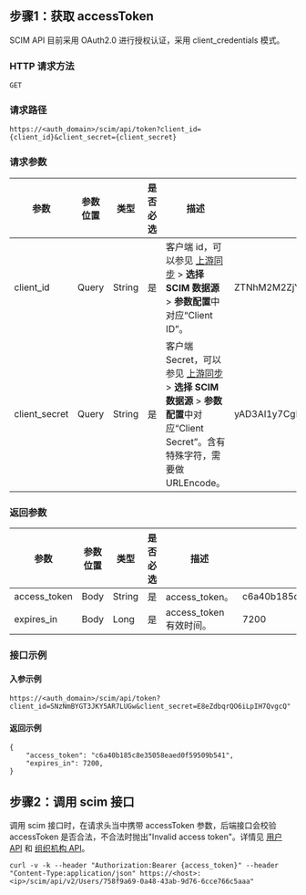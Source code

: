 

## 步骤1：获取 accessToken
SCIM API 目前采用 OAuth2.0 进行授权认证，采用 client_credentials 模式。



### HTTP 请求方法
```
GET
```


### 请求路径
```
https://<auth_domain>/scim/api/token?client_id={client_id}&client_secret={client_secret}
```

### 请求参数
| 参数          | 参数位置 | 类型   | 是否必选 | 描述                                                         | 示例值                                      |
| ------------- | -------- | ------ | -------- | ------------------------------------------------------------ | ------------------------------------------- |
| client_id     | Query    | String | 是       | 客户端 id，可以参见 [上游同步](https://console.cloud.tencent.com/eiam/sync-center/upstream)  > **选择 SCIM 数据源** >  **参数配置**中对应“Client ID”。 | ZTNhM2M2ZjYyYTNjNDYyMzhjZWU0ZjEwOTExMmU3YjQ |
| client_secret | Query    | String | 是       | 客户端Secret，可以参见 [上游同步](https://console.cloud.tencent.com/eiam/sync-center/upstream)  > **选择 SCIM 数据源** >  **参数配置**中对应“Client Secret”。含有特殊字符，需要做 URLEncode。 | yAD3AI1y7CgKkOoCJIl9TmfJ8l%2B%2FMYyl        |


### 返回参数
| 参数         | 参数位置 | 类型   | 是否必选 | 描述                    | 示例值                           |
| ------------ | -------- | ------ | -------- | ----------------------- | -------------------------------- |
| access_token | Body     | String | 是       | access_token。          | c6a40b185c8e35058eaed0f59509b541 |
| expires_in   | Body     | Long   | 是       | access_token 有效时间。 | 7200                             |



###  接口示例
#### 入参示例
```
https://<auth_domain>/scim/api/token?client_id=SNzNmBYGT3JKY5AR7LUGw&client_secret=E8eZdbqrQO6iLpIH7QvgcQ"
```

#### 返回示例
```
{
    "access_token": "c6a40b185c8e35058eaed0f59509b541",
    "expires_in": 7200,
}
```

## 步骤2：调用 scim 接口
调用 scim 接口时，在请求头当中携带 accessToken 参数，后端接口会校验 accessToken 是否合法，不合法时抛出"Invalid access token"。详情见 [用户 API]() 和 [组织机构 API]()。
```
curl -v -k --header "Authorization:Bearer {access_token}" --header "Content-Type:application/json" https://<host>:<ip>/scim/api/v2/Users/758f9a69-0a48-43ab-9d76-6cce766c5aaa"
```





